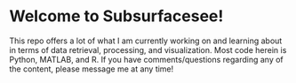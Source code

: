 # Welcome to Subsurfacesee!

This repo offers a lot of what I am currently working on and learning 
about in terms of data retrieval, processing, and visualization. Most
code herein is Python, MATLAB, and R. If you have comments/questions
regarding any of the content, please message me at any time!

